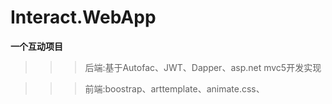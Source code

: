 # Interact.WebApp
**一个互动项目**
>>> 后端:基于Autofac、JWT、Dapper、asp.net mvc5开发实现

>>> 前端:boostrap、arttemplate、animate.css、
